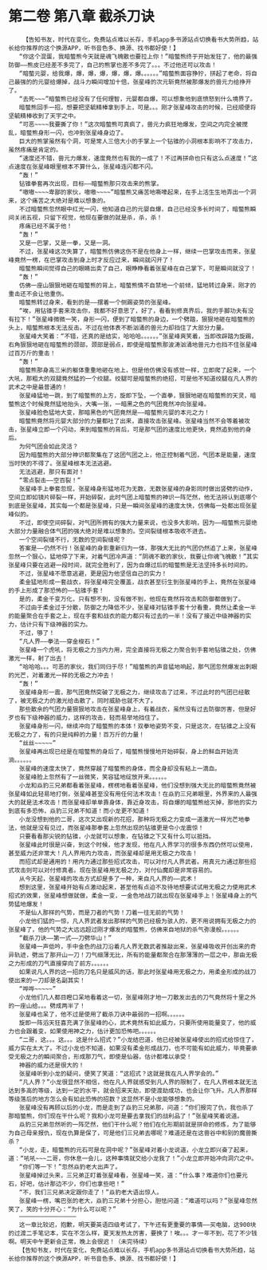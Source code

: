 # 第二卷 第八章 截杀刀诀
        【告知书友，时代在变化，免费站点难以长存，手机app多书源站点切换看书大势所趋，站长给你推荐的这个换源APP，听书音色多、换源、找书都好使！】
       “你这个混蛋，我暗螫熊今天就是魂飞魄散也要拉上你！”暗螫熊终于开始发狂了，他的最强防御——熊皮已经差不多完了，自己的熊掌也差不多完了。。。不过他还可以攻击！
       “暗螫元婴，给我爆，爆，爆，爆，爆，爆，爆。。。。。。”暗螫熊面容狰狞，拼起了老命，将自己最强的的元婴给爆掉，战斗力瞬间增加十倍，张星峰的次元斩竟然被那爆发的兽元力给挣开了。
       “去死~~~”暗螫熊已经没有了任何理智，元婴都自爆，可以想象他到底愤怒到什么境界了。
       暗螫熊回手一招，想要把坚毓精棒拿到手上，可是。。。刚才张星峰攻击的时候，已经顺便将坚毓精棒收到了天宇之中。
       “可恶~~~~我要撕了你！”这次暗螫熊可真疯了，兽元力疯狂地爆发，空间之内完全被搅乱，暗螫熊身形一闪，也冲到张星峰身边了。
       巨大的熊掌虽然有个洞，可是常人三倍大小的手掌上一个钻锥的小洞根本影响不了攻击力，虽然疼痛是肯定的。
       “速度还不错，兽元力爆发，速度竟然也有我的一成了！不过再拼命也只有这么点速度！”这点速度在张星峰眼里根本不算什么，张星峰连闪都不闪。
       “轰！”
       钻锥拳套再次出现，目标——暗螫熊那只攻击来的熊掌。
       “嗷嗷~~~~卑鄙的家伙，嗷嗷~~~~”暗螫熊又痛苦地嘶嚎起来，在手上活生生地弄出一个洞来，这个痛苦之大绝对是难以想象的。
       不过暗螫熊忽然眼中红光一闪，他知道自己的元婴自爆，自己已经没多长时间了，暗螫熊瞬间关闭五视，只留下视觉，他现在要做的就是杀，杀，杀！
       疼痛已经不属于他！
       “轰！”
       又是一巴掌，又是一拳，又是一洞。
       不过，张星峰这次失算了，暗螫熊仿佛这伤不是在他身上一样，继续一巴掌攻击而来，张星峰竟然一楞，在巴掌攻击到身上时才反应过来，瞬间就闪开了！
       暗螫熊瞬间觉得自己的眼睛出卖了自己，眼睁睁看着张星峰在自己掌下，可是瞬间就没了！
       “轰！”
       仿佛一座山狠狠地砸在暗螫熊的背上，暗螫熊情不自禁地一个前倾，猛地转过身来，刚才的重击还不会让他重伤。
       暗螫熊转过身来，看到的是——摆着一个侧踢姿势的张星峰。
       “唉，用钻锥手套来攻击你，我都不好意思了，好了，看看到修真界后，我的手脚功夫有没有拉下！”张星峰微微一笑，身形一闪，便到了暗螫熊的身边，一个劈踏，狠狠地砸在暗螫熊的头上，暗螫熊根本无法反击。不过在他体表不断汹涌的兽元力却挡住了大部分力量。
       张星峰大笑着：“不错，还真的是结实，哈哈哈。。。。。。”张星峰爽笑着，当即改辟踏为旋踢，右角狠狠地砸在暗螫熊的颈部，颈部是弱点，即使是暗螫熊那波涛汹涌地兽元力也挡不住张星峰过百万斤的重击！
       “轰！”
       暗螫熊那身高三米的躯体重重地砸在地上，但是他仿佛没有感觉一样，立即爬了起来，一个大吼，那粗大的双腿竟然猛的一个绞腿。绞腿可是暗螫熊的绝招，可是他不知道绞腿在凡人界的武术之中是最普通的！
       张星峰猛地一跳，到了暗螫熊的上方，旋即下坠，一个直拳，狠狠地砸在暗螫熊的天灵，暗螫熊这个时候竟然猛地抬头，大嘴一张，一暗黑之色的气团竟然冲向张星峰。
       张星峰脸色猛地大变，那暗黑色的气团竟然是——暗螫熊元婴的本元之力！
       暗螫熊竟然将元婴大部分的力量都吐了出来，直接攻击张星峰。张星峰当然不会等着被攻击，张星峰立即一个闪动，来到暗螫熊的背后，可是那气团的速度比他更快，竟然追到他的身后。
       为何气团会如此灵活？
       因为暗螫熊的大部分神识都聚集在了这团气团之上，他正控制着气团，气团本是能量，速度当时快的不得了。张星峰根本无法逃避。
       无法逃避，那只有面对！
       “零点裂击——空百裂！”
       张星峰手上拳套忽现，张星峰身形猛地花为无数，无数张星峰的身影同时做出竖劈的动作，空间立即如镜片碎裂一样，开始碎裂，此时气团上暗螫熊的神识一阵茫然，他无法辨认到底哪个到底是张星峰，其实每一个都是张星峰，只是一瞬间张星峰的速度太快，仿佛每一处都出现张星峰似的。
       不过，即使空间碎裂，对气团所拥有的强大力量来说，也没多大影响，因为——暗螫熊元婴绝大部分力量融合体气团的强大绝对是难以想象的。空间裂缝根本吸收不进去。
       一个空间裂缝不行，无数的空间裂缝呢？
       答案是——仍然不行！张星峰的身影重新归为一体，那强大无比的气团仍然追了上来，张星峰忽然一个狠心，猛地停了下来，对着气团冷声道：“阴魂不散的家伙，我要让你魂飞魄散！”其实张星峰只要在逃避一段时间，就完全胜利了，因为自爆过后的暗螫熊是无法坚持多长时间的。
       不过，张星峰不愿意逃避，更是因为他坚信自己的实力！
       柔金猛地形成一套战衣，将张星峰完全覆盖，战衣甚至衍生到张星峰的手上，竟然在张星峰的手上形成了那恐怖的——钻锥手套！
       是的，柔金千变万化，只有想不到，没有做不到，他现在竟然将攻击和防御都做到了。
       不过由于柔金过于分散，防御之力降低不少，张星峰对钻锥手套十分看重，竟然让柔金一半的能量聚合在手套之上，现在手套和战衣的能力都只有过去的一半！没有了接近中级神器的实力，估计只有下级神器的实力。
       不过，够了！
       “凡人界——拳法——穿金梭石！”
       张星峰一个虎吼，将无极之力当内力用，完全直接将无极之力聚合到手套地钻锥之处，仿佛激光一样，射了出去！
       “哈哈哈。。。可恶的家伙，我们同归于尽！”暗螫熊的声音猛地响起，那气团忽然爆发出刺眼的光芒，对着激光一样的无极之力冲去！
       “轰！”
       张星峰身形一震，那气团竟然突破了无极之力，继续攻击了过来，不过此时的气团已经散了，被无极之力的激光给击散了，同时威胁也就不大了。
       那些散余的气团力量狠狠地攻击在张星峰身上，有着战衣，虽然没有过去防御厉害，但是好歹也有下级神器的威力，这样的攻击，轻而易举地挡住了。
       张星峰身形一闪，继续冲向了暗螫熊的本体！双拳地姿势不变，只是这次，在钻锥之上没有无极之力了，有的只是纯粹的力量！百万斤的力量！
       “丝丝~~~~~”
       张星峰再出现已经是在暗螫熊的身后了，暗螫熊慢慢地开始碎裂，身上的鲜血开始流淌。。。。。。
       张星峰的速度太快了，竟然穿越了暗螫熊的身体，而全身却没有粘上一滴血。
       张星峰脸上忽然有了一丝微笑，笑容猛地绽放开来。。。。。。
       小龙和焱豹三兄弟都看着张星峰，楞楞地看着张星峰，他们没想到强大无比的暗螫熊竟然被张星峰如此轻易地打倒，张星峰甚至没有用任何法术攻击！在焱豹三兄弟眼里，外界来的人最强大的就是法术攻击！而张星峰却单单靠身体，靠近身攻击，将自爆的暗螫熊给灭掉，那他的实力到底有多恐怖，焱豹三兄弟不知道！而小龙更不知道！
       小龙没想到他的二哥，这次又出现新的花招，那种将无极之力变成一道激光一样光芒地拳法，他就是没有见过，而张星峰那拳套上忽然出现的钻锥更是令小龙震惊！
       只要看看那尖锐的钻锥，小龙就可以想象，在钻锥之下又有什么可以抵挡。
       张星峰此时很是兴奋，到这个时候，他才发现，他在凡人界学习的很多东西仍然可以使用，甚至威力还非常大！凡人界用内力攻击，而张星峰却是用无极之力攻击！
       而招式却是通用的！用内力通过那些招式攻击，可以对付凡人界武者。用真元力通过那些招式攻击则可以对付修真者。现在张星峰用无极之力，对付仙魔却是非常容易的。
       从今天起，张星峰的攻击方式却是多了一种，来自凡人界的——武术！
       想到这里，张星峰开始有点激动起来，甚至他有点迫不及待地想要试试用无极之力使用武术招式的效果，张星峰想做就做，柔金一变，一金色地战刀就出现在张星峰手上！张星峰身上的气势猛地爆发！
       不是仙人那样的气势，而是刀者的气势！刀着一往无前的气势！
       小龙他们猛的一惊，凡人界武者发出那样的气势已经极为骇人的，更不用说拥有无极之力的张星峰了，他的气势之大远远超过刚才爆发的暗螫熊，仿佛来自地狱的杀气弥漫般。。。。。。
       “截杀刀诀——第一式——刀劈华山！”
       张星峰一声低吟，手中金色的战刀沿着凡人界无数武者推敲出来，张星峰吸收开创出来的奇异轨迹，劈出了那开山一刀！刀气细薄无比，所有的能量都聚合在那薄薄的一层之中，那由无极之力形成的刀气直接穿向了前方。。。。。。
       如果说凡人界的这一招的刀名只是威风的话，那此时张星峰用无极之力，用柔金形成的战刀使出来的一刀却是名副其实！
       “哗哗~~~~~”
       小龙他们几人都目瞪口呆地看着这一切，张星峰刚才地一刀散发出去的刀气竟然将十里之外的一座山给。。。劈成两半了！
       张星峰也呆了，他不过是使用了截杀刀诀中最弱的一招啊。。。。。。
       旋即一阵滔天狂喜充满了张星峰的心，武术竟然有如此威力，只要所使用能量变了，他的威力也会跟着变，如果使用神之力，估计更加恐怖吧。。。。。。
       “二哥，这。。。这。。。这是什么招式？”小龙结巴道，他已经被张星峰使出的招式给惊住了，威力实在太大了。不过小龙也不知道，如果没有柔金形成战刀，也不可能有如此威力，毕竟要承受无极之力的瞬间聚合，形成那刀气，即使是仙器，估计都难以承受！
       神器的威力还是很大的！
       张星峰听到小龙的疑问，便笑了笑道：“这招式？这就是我在凡人界学会的。”
       “凡人界？”小龙很显然不相信，他在凡人界就感受到凡人界的限制了，在凡人界根本就无法达到多高的等级，达到一定的水平，就会招来天劫，即使渡劫成功，也会让你飞升。凡人界那样等级落后的地方怎么会有如此恐怖的招数？这显然不是小龙能够想象的。
       张星峰没有再顾以后的小龙，而是走到了焱豹三兄弟那，问道：“你们报完了仇，我也杀了那暗螫熊，你们现在干什么呢？我和小龙可是要去拿我们的战利品了！”张星峰笑着说道。
       焱豹三兄弟忽然听的一阵茫然，他们干什么呢？他们在化形期前就是拼命的修炼，为了能够为自己母亲报仇，现在仇算是保了，可是他们三兄弟去哪呢？难道还是在这兽谷中和别的魔兽撕杀？
       “小龙，走，暗螫熊的元石可是在洞中呢？”张星峰对着小龙说道，小龙立即兴奋了起来，道：“吼吼~~~二哥，你休息一会儿，这种事情就交给小龙我了！”小龙立即开始冲向洞穴之中。
       “你们等一下！”忽然焱豹老大出声了。
       张星峰掉过头来，三兄弟正盯着张星峰看，张星峰一笑，道：“什么事？难道你们也要元石，好吧，估计那边不少，你们也拿些吧！”
       “不，我们三兄弟决定跟你走了！”焱豹老大语出惊人。
       张星峰一楞，嘴巴张的老大，焱豹三兄弟十分担心，胆怯问道：“难道可以吗？”张星峰忽然笑了，笑的十分开心：“为什么可以呢？”
       ————————————————
       这一章比较迟，抱歉，明天要英语四级考试了，下午还有更重要的事情——买电脑，这900块的过渡二手笔记本，实在不怎么样，夏天发热太厉害，要换了！唉。。。才一年不到，花了不少钱啊。明天中午更新会正常，晚上会很迟！（未完待续）
       【告知书友，时代在变化，免费站点难以长存，手机app多书源站点切换看书大势所趋，站长给你推荐的这个换源APP，听书音色多、换源、找书都好使！】